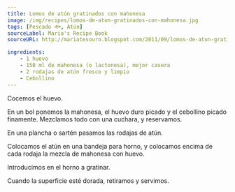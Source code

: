 ```yaml
---
title: Lomos de atún gratinados con mahonesa
image: /img/recipes/lomos-de-atun-gratinados-con-mahonesa.jpg
tags: [Pescado 🐟, Atún]
sourceLabel: Maria's Recipe Book
sourceURL: http://mariatesouro.blogspot.com/2011/09/lomos-de-atun-gratinados-con-mahonesa.html

ingredients:
    - 1 huevo
    - 150 ml de mahonesa (o lactonesa), mejor casera
    - 2 rodajas de atún fresco y limpio
    - Cebollino
---
```


Cocemos el huevo.

En un bol ponemos la mahonesa, el huevo duro picado y el cebollino picado
finamente. Mezclamos todo con una cuchara, y reservamos.

En una plancha o sartén pasamos las rodajas de atún.

Colocamos el atún en una bandeja para horno, y colocamos encima de cada rodaja
la mezcla de mahonesa con huevo.

Introducimos en el horno a gratinar.

Cuando la superficie esté dorada, retiramos y servimos.
